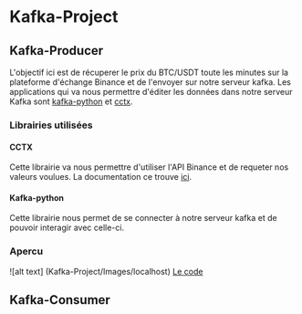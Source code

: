 # Kafka-Project

## Kafka-Producer
L'objectif ici est de récuperer le prix du BTC/USDT toute les minutes sur la plateforme d'échange Binance et de l'envoyer sur notre serveur kafka.
Les applications qui va nous permettre d'éditer les données dans notre serveur Kafka sont [kafka-python](https://pypi.org/project/kafka-python/) et [cctx](https://pypi.org/project/cctx/).

### Librairies utilisées

#### CCTX
Cette librairie va nous permettre d'utiliser l'API Binance et de requeter nos valeurs voulues.
La documentation ce trouve [ici](https://github.com/ccxt/ccxt).

#### Kafka-python
Cette librairie nous permet de se connecter à notre serveur kafka et de pouvoir interagir avec celle-ci.

### Apercu 
![alt text] (Kafka-Project/Images/localhost)
[Le code](Kafka-Project/kafka-python/Producer.py)

## Kafka-Consumer

